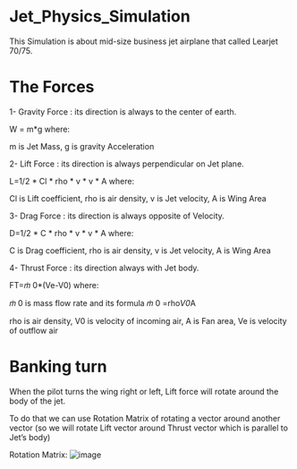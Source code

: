 # Jet_Physics_Simulation

This Simulation is about mid-size business jet airplane that called Learjet 70/75.

# The Forces

1- Gravity Force : its direction is always to the center of earth.

W = m*g where: 

m is Jet Mass, g is gravity Acceleration

2- Lift Force : its direction is always perpendicular on Jet plane.

L=1/2 * Cl * rho * v * v * A where: 

Cl is Lift coefficient, rho is air density, v is Jet velocity, A is Wing Area

3- Drag Force : its direction is always opposite of Velocity.

D=1/2 * C * rho * v * v * A where:

C is Drag coefficient, rho is air density, v is Jet velocity, A is Wing Area

4- Thrust Force : its direction always with Jet body.

FT=𝑚̇ 0*(Ve-V0) where:

𝑚̇ 0 is mass flow rate and its formula 𝑚̇ 0 =rho*V0*A 

rho is air density, V0 is velocity of incoming air, A is Fan area, Ve is velocity of outflow air

# Banking turn

When the pilot turns the wing right or left, Lift force will rotate around the body of the jet.

To do that we can use Rotation Matrix of rotating a vector around another vector (so we will rotate Lift vector around Thrust vector which is parallel to Jet’s body)

Rotation Matrix:
![image](https://user-images.githubusercontent.com/92798033/190854942-35862f7e-a7a3-4ff6-848b-598703d51ec5.png)
